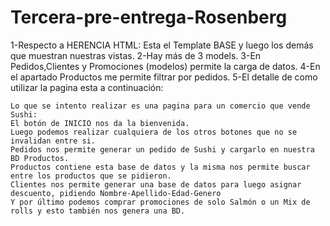 # Tercera-pre-entrega-Rosenberg
1-Respecto a HERENCIA HTML: Esta el Template BASE y luego los demás que muestran nuestras vistas.
2-Hay más de 3 models.
3-En Pedidos,Clientes y Promociones (modelos) permite la carga de datos.
4-En el apartado Productos me permite filtrar por pedidos.
5-El detalle de como utilizar la pagina esta a continuación:

    Lo que se intento realizar es una pagina para un comercio que vende Sushi:
    El botón de INICIO nos da la bienvenida. 
    Luego podemos realizar cualquiera de los otros botones que no se invalidan entre si. 
    Pedidos nos permite generar un pedido de Sushi y cargarlo en nuestra BD Productos.
    Productos contiene esta base de datos y la misma nos permite buscar entre los productos que se pidieron.
    Clientes nos permite generar una base de datos para luego asignar descuento, pidiendo Nombre-Apellido-Edad-Genero
    Y por último podemos comprar promociones de solo Salmón o un Mix de rolls y esto también nos genera una BD.